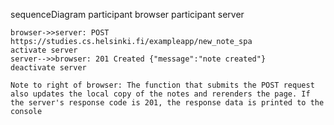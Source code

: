 sequenceDiagram
    participant browser
    participant server

    browser->>server: POST https://studies.cs.helsinki.fi/exampleapp/new_note_spa
    activate server
    server-->>browser: 201 Created {"message":"note created"}
    deactivate server

    Note to right of browser: The function that submits the POST request also updates the local copy of the notes and rerenders the page. If the server's response code is 201, the response data is printed to the console